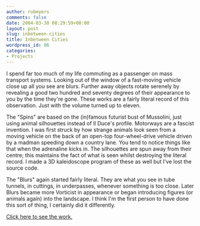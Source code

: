 ```yaml
---
author: robmyers
comments: false
date: 2004-03-30 08:29:59+00:00
layout: post
slug: inbetween-cities
title: Inbetween Cities
wordpress_id: 96
categories:
- Projects
---
```


I spend far too much of my life commuting as a passenger on mass transport systems. Looking out of the window of a fast-moving vehicle close up all you see are blurs. Further away objects rotate serenely by revealing a good two hundred and seventy degrees of their appearance to you by the time they're gone. These works are a fairly literal record of this observation. Just with the volume turned up to eleven.  
  
The "Spins" are based on the (in)famous futurist bust of Mussolini, just using animal silhouettes instead of Il Duce's profile. Motorways are a fascist invention. I was first struck by how strange animals look seen from a moving vehicle on the back of an open-top four-wheel-drive vehicle driven by a madman speeding down a country lane. You tend to notice things like that when the adrenaline kicks in. The silhouettes are spun away from their centre; this maintains the fact of what is seen whilst destroying the literal record. I made a 3D kaleidoscope program of these as well but I've lost the source code.   
  
The "Blurs" again started fairly literal. They are what you see in tube tunnels, in cuttings, in underpasses, whenever something is too close. Later Blurs became more Vorticist in appearance or began introducing figures (or animals again) into the landscape. I think I'm the first person to have done this sort of thing, I certainly did it differently.  
  
[Click here to see the work.](/art/inbetween_cities/)

  


